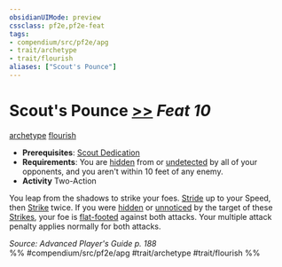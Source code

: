 ```yaml
---
obsidianUIMode: preview
cssclass: pf2e,pf2e-feat
tags:
- compendium/src/pf2e/apg
- trait/archetype
- trait/flourish
aliases: ["Scout's Pounce"]
---
```

# Scout's Pounce  [>>](../../rules/core-rulebook/chapter-9-playing-the-game.md#Actions "Two-Action") *Feat 10*  
[archetype](../../rules/traits/archetype.md)  [flourish](../../rules/traits/flourish.md)  

- **Prerequisites**: [Scout Dedication](scout-dedication-apg.md)
- **Requirements**: You are [hidden](../../rules/conditions.md#Hidden) from or [undetected](../../rules/conditions.md#Undetected) by all of your opponents, and you aren't within 10 feet of any enemy.
- **Activity** Two-Action

You leap from the shadows to strike your foes. [Stride](../../rules/actions/stride.md) up to your Speed, then [Strike](../../rules/actions/strike.md) twice. If you were [hidden](../../rules/conditions.md#Hidden) or [unnoticed](../../rules/conditions.md#Unnoticed) by the target of these [Strikes](../../rules/actions/strike.md), your foe is [flat-footed](../../rules/conditions.md#Flat-footed) against both attacks. Your multiple attack penalty applies normally for both attacks.

*Source: Advanced Player's Guide p. 188*  
%% #compendium/src/pf2e/apg #trait/archetype #trait/flourish %%
